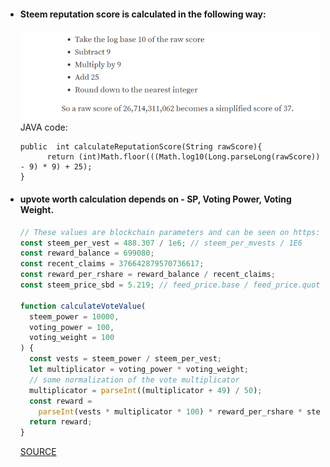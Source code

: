 * #### Steem reputation score is calculated in the following way:
  ![](https://github.com/abhi3700/My_Learning-Steem/blob/master/Images/steem_reputation_score_calc.png)
  JAVA code:
  ```
  public  int calculateReputationScore(String rawScore){
        return (int)Math.floor(((Math.log10(Long.parseLong(rawScore)) - 9) * 9) + 25);
  }
  ```
  
* #### upvote worth calculation depends on - **SP**, **Voting Power**, **Voting Weight**.
  ```js
  // These values are blockchain parameters and can be seen on https://steemd.com
  const steem_per_vest = 488.307 / 1e6; // steem_per_mvests / 1E6
  const reward_balance = 699080;
  const recent_claims = 376642879570736617;
  const reward_per_rshare = reward_balance / recent_claims;
  const steem_price_sbd = 5.219; // feed_price.base / feed_price.quote

  function calculateVoteValue(
    steem_power = 10000,
    voting_power = 100,
    voting_weight = 100
  ) {
    const vests = steem_power / steem_per_vest;
    let multiplicator = voting_power * voting_weight;
    // some normalization of the vote multiplicator
    multiplicator = parseInt((multiplicator + 49) / 50);
    const reward =
      parseInt(vests * multiplicator * 100) * reward_per_rshare * steem_price_sbd;
    return reward;
  }
  ```
  
  [SOURCE](https://cmichel.io/how-does-steem-work/)
